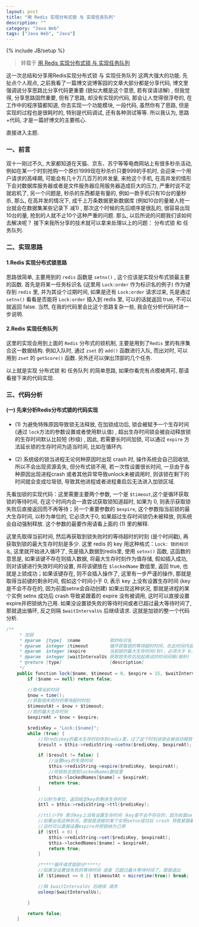 ```yaml
---
layout: post
title: "用 Redis 实现分布式锁 与 实现任务队列"
description: ""
category: "Java Web"
tags: ["Java Web", "Java"]
---
```

{% include JB/setup %}


> 转载于 [用 Redis 实现分布式锁 与 实现任务队列](http://www.cnblogs.com/it-cen/p/4984272.html)

这一次总结和分享用Redis实现分布式锁 与 实现任务队列 这两大强大的功能. 先扯点个人观点, 之前我看了一篇博文说博客园的文章大部分都是分享代码, 博文里强调说分享思路比分享代码更重要 (貌似大概是这个意思, 若有误请谅解) , 但我觉得, 分享思路固然重要, 但有了思路, 却没有实现的代码, 那会让人觉得很浮夸的, 在工作中的程序猿都知道, 你去实现一个功能模块, 一段代码, 虽然你有了思路, 但是实现的过程也是很耗时的, 特别是代码调试, 还有各种测试等等. 所以我认为, 思路+代码, 才是一篇好博文的主要核心.

直接进入主题.

### 一、前言

双十一刚过不久, 大家都知道在天猫、京东、苏宁等等电商网站上有很多秒杀活动, 例如在某一个时刻抢购一个原价1999现在秒杀价只要999的手机时, 会迎来一个用户请求的高峰期, 可能会有几十万几百万的并发量, 来抢这个手机, 在高并发的情形下会对数据库服务器或者是文件服务器应用服务器造成巨大的压力, 严重时说不定就宕机了, 另一个问题是, 秒杀的东西都是有量的, 例如一款手机只有10台的量秒杀, 那么, 在高并发的情况下, 成千上万条数据更新数据库 (例如10台的量被人抢一台就会在数据集某些记录下 减1) , 那次这个时候的先后顺序是很乱的, 很容易出现10台的量, 抢到的人就不止10个这种严重的问题. 那么, 以后所说的问题我们该如何去解决呢？ 接下来我所分享的技术就可以拿来处理以上的问题： 分布式锁 和 任务队列.

### 二、实现思路

#### 1.Redis 实现分布式锁思路

思路很简单, 主要用到的 `redis` 函数是 `setnx()` , 这个应该是实现分布式锁最主要的函数. 首先是将某一任务标识名 (这里用 `Lock:order` 作为标识名的例子) 作为键存到 `redis` 里, 并为其设个过期时间, 如果是还有 `Lock:order` 请求过来, 先是通过 `setnx()` 看看是否能将 `Lock:order` 插入到 redis 里, 可以的话就返回 true, 不可以就返回 false. 当然, 在我的代码里会比这个思路复杂一些, 我会在分析代码时进一步说明.

#### 2.Redis 实现任务队列

这里的实现会用到上面的 `Redis` 分布式的锁机制, 主要是用到了`Redis` 里的有序集合这一数据结构. 例如入队时, 通过 `zset` 的 `add()` 函数进行入队, 而出对时, 可以用到 `zset` 的 `getScore()` 函数. 另外还可以弹出顶部的几个任务.

以上就是实现 分布式锁 和 任务队列 的简单思路, 如果你看完有点模棱两可, 那请看接下来的代码实现.

### 三、代码分析

#### (一) 先来分析Redis分布式锁的代码实现　　

 - (1) 为避免特殊原因导致锁无法释放, 在加锁成功后, 锁会被赋予一个生存时间 (通过 `lock`方法的参数设置或者使用默认值) , 超出生存时间锁会被自动释放锁的生存时间默认比较短 (秒级) , 因此, 若需要长时间加锁, 可以通过 `expire` 方法延长锁的生存时间为适当时间, 比如在循环内.

 - (2) 系统级的锁当进程无论何种原因时出现 crash 时, 操作系统会自己回收锁, 所以不会出现资源丢失, 但分布式锁不用, 若一次性设置很长时间, 一旦由于各种原因出现进程crash 或者其他异常导致unlock未被调用时, 则该锁在剩下的时间就会变成垃圾锁, 导致其他进程或者进程重启后无法进入加锁区域.

先看加锁的实现代码：这里需要主要两个参数, 一个是 `$timeout`,这个是循环获取锁的等待时间, 在这个时间内会一直尝试获取锁知道超时, 如果为 0, 则表示获取锁失败后直接返回而不再等待；另一个重要参数的 `$expire`, 这个参数指当前锁的最大生存时间, 以秒为单位的, 它必须大于0, 如果超过生存时间锁仍未被释放, 则系统会自动强制释放. 这个参数的最要作用请看上面的 (1) 里的解释.

这里先取得当前时间, 然后再获取到锁失败时的等待超时的时刻 (是个时间戳), 再获取到锁的最大生存时刻是多少. 这里 redis 的 key 用这种格式：`Lock: 锁的标识名`, 这里就开始进入循环了, 先是插入数据到redis里, 使用 `setnx()` 函数, 这函数的意思是, 如果该键不存在则插入数据, 将最大生存时刻作为值存储, 假如插入成功, 则对该键进行失效时间的设置, 并将该键放在 `$lockedName` 数组里, 返回 true, 也就是上锁成功；如果该键存在, 则不会插入操作了, 这里有一步严谨的操作, 那就是取得当前键的剩余时间, 假如这个时间小于 0, 表示 key 上没有设置生存时间 (key是不会不存在的, 因为前面setnx会自动创建) 如果出现这种状况, 那就是进程的某个实例 setnx 成功后 crash 导致紧跟着的 expire 没有被调用, 这时可以直接设置expire并把锁纳为己用. 如果没设置锁失败的等待时间或者已超过最大等待时间了, 那就退出循环, 反之则隔 `$waitIntervalUs` 后继续请求. 这就是加锁的整一个代码分析.

```java
/**
     * 加锁
     * @param  [type]  $name           锁的标识名
     * @param  integer $timeout        循环获取锁的等待超时时间，在此时间内会一直尝试获取锁直到超时，为 0表示失败后直接返回不等待
     * @param  integer $expire         当前锁的最大生存时间(秒)，必须大于 0，如果超过生存时间锁仍未被释放，则系统会自动强制释放
     * @param  integer $waitIntervalUs 获取锁失败后挂起再试的时间间隔(微秒)
     * @return [type]                  [description]
     */
    public function lock($name, $timeout = 0, $expire = 15, $waitIntervalUs = 100000) {
        if ($name == null) return false;

        //取得当前时间
        $now = time();
        //获取锁失败时的等待超时时刻
        $timeoutAt = $now + $timeout;
        //锁的最大生存时刻
        $expireAt = $now + $expire;

        $redisKey = "Lock:{$name}";
        while (true) {
            //将rediskey的最大生存时刻存到redis里，过了这个时刻该锁会被自动释放
            $result = $this->redisString->setnx($redisKey, $expireAt);

            if ($result != false) {
                //设置key的失效时间
                $this->redisString->expire($redisKey, $expireAt);
                //将锁标志放到lockedNames数组里
                $this->lockedNames[$name] = $expireAt;
                return true;
            }

            //以秒为单位，返回给定key的剩余生存时间
            $ttl = $this->redisString->ttl($redisKey);

            //ttl小于0 表示key上没有设置生存时间（key是不会不存在的，因为前面setnx会自动创建）
            //如果出现这种状况，那就是进程的某个实例setnx成功后 crash 导致紧跟着的expire没有被调用
            //这时可以直接设置expire并把锁纳为己用
            if ($ttl < 0) {
                $this->redisString->set($redisKey, $expireAt);
                $this->lockedNames[$name] = $expireAt;
                return true;
            }

            /*****循环请求锁部分*****/
            //如果没设置锁失败的等待时间 或者 已超过最大等待时间了，那就退出
            if ($timeout <= 0 || $timeoutAt < microtime(true)) break;

            //隔 $waitIntervalUs 后继续 请求
            usleep($waitIntervalUs);

        }

        return false;
    }
```
